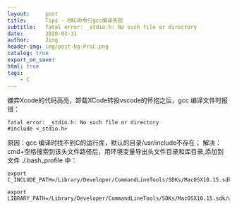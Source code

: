 ```yaml
---
layout:     post
title:      Tips - MAC命令行gcc编译失败
subtitle:   fatal error: _stdio.h: No such file or directory
date:       2020-03-31
author:     Jing
header-img: img/post-bg-ProC.png
catalog: true
export_on_save:
html: true
tags:
    - C
---
```



嫌弃Xcode的代码高亮，卸载XCode转投vscode的怀抱之后，gcc 编译文件时报错：


	fatal error: _stdio.h: No such file or directory
	#include <_stdio.h>



原因：gcc 编译时找不到C的运行库，默认的目录/usr/include不存在；
解决：cmd+空格搜索到该头文件路径后，用环境变量导出头文件目录和库目录,添加到文件 ./.bash_profile 中：

```
export C_INCLUDE_PATH=/Library/Developer/CommandLineTools/SDKs/MacOSX10.15.sdk/usr/include
```

```
export LIBRARY_PATH=/Library/Developer/CommandLineTools/SDKs/MacOSX10.15.sdk/usr/lib
```
